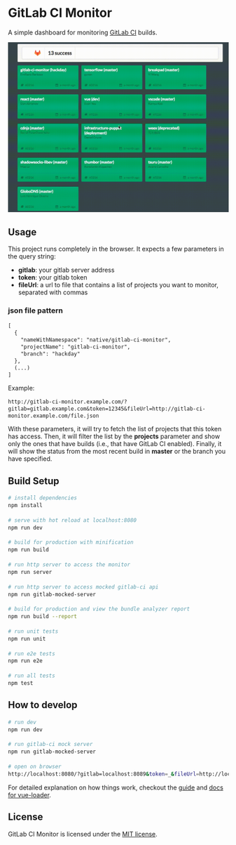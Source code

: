 # GitLab CI Monitor

A simple dashboard for monitoring [GitLab CI][gitlab-ci] builds.

[gitlab-ci]: https://about.gitlab.com/gitlab-ci/


![Example][example]

[example]: gitlab-ci-monitor-example.gif


## Usage

This project runs completely in the browser. It expects a few parameters
in the query string:

- **gitlab**: your gitlab server address
- **token**: your gitlab token
- **fileUrl**: a url to file that contains a list of projects you want to monitor, separated with commas

### json file pattern

```
[
  {
    "nameWithNamespace": "native/gitlab-ci-monitor",
    "projectName": "gitlab-ci-monitor",
    "branch": "hackday"
  },
  (...)
]
```

Example:

```
http://gitlab-ci-monitor.example.com/?gitlab=gitlab.example.com&token=12345&fileUrl=http://gitlab-ci-monitor.example.com/file.json
```

With these parameters, it will try to fetch the list of projects that this
token has access. Then, it will filter the list by the **projects** parameter
and show only the ones that have builds (i.e., that have GitLab CI enabled).
Finally, it will show the status from the most recent build in **master**
or the branch you have specified.

## Build Setup

``` bash
# install dependencies
npm install

# serve with hot reload at localhost:8080
npm run dev

# build for production with minification
npm run build

# run http server to access the monitor
npm run server

# run http server to access mocked gitlab-ci api
npm run gitlab-mocked-server

# build for production and view the bundle analyzer report
npm run build --report

# run unit tests
npm run unit

# run e2e tests
npm run e2e

# run all tests
npm test
```

## How to develop

```bash
# run dev
npm run dev

# run gitlab-ci mock server
npm run gitlab-mocked-server

# open on browser
http://localhost:8080/?gitlab=localhost:8089&token=_&fileUrl=http://localhost:8080/static/file.json

``` 
For detailed explanation on how things work, checkout the [guide](http://vuejs-templates.github.io/webpack/) and [docs for vue-loader](http://vuejs.github.io/vue-loader).

## License

GitLab CI Monitor is licensed under the [MIT license](LICENSE).
